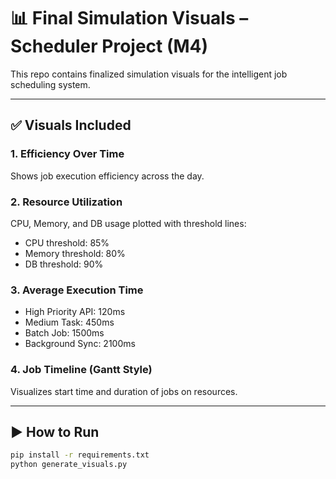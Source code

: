 # 📊 Final Simulation Visuals – Scheduler Project (M4)

This repo contains finalized simulation visuals for the intelligent job scheduling system.

---

## ✅ Visuals Included

### 1. Efficiency Over Time
Shows job execution efficiency across the day.

### 2. Resource Utilization
CPU, Memory, and DB usage plotted with threshold lines:
- CPU threshold: 85%
- Memory threshold: 80%
- DB threshold: 90%

### 3. Average Execution Time
- High Priority API: 120ms  
- Medium Task: 450ms  
- Batch Job: 1500ms  
- Background Sync: 2100ms  

### 4. Job Timeline (Gantt Style)
Visualizes start time and duration of jobs on resources.

---

## ▶️ How to Run

```bash
pip install -r requirements.txt
python generate_visuals.py
